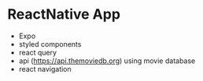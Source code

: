 # ReactNative App
- Expo
- styled components
- react query
- api (https://api.themoviedb.org) using movie database
- react navigation